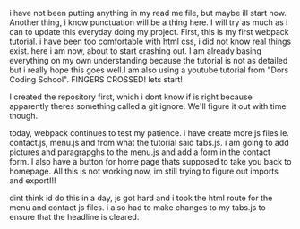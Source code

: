 i have not been putting anything in my read me file, but maybe ill start now. Another thing, i know punctuation will be a thing here. I will try as much as i can to update this everyday doing my project. 
First, this is my first webpack tutorial. i have been too comfortable with html css, i did not know real things exist. here i am now, about to start crashing out. 
I am already basing everything on my own understanding because the tutorial is not as detailed but i really hope this goes well.I am also using a youtube tutorial from "Dors Coding School". FINGERS CROSSED!
lets start!

I created the repository first, which i dont know if is right because apparently theres something called a git ignore. We'll figure it out with time though.

today, webpack continues to test my patience. i have create more js files ie. contact.js, menu.js and from what the tutorial said tabs.js. i am going to add pictures and paragrapghs to the menu.js and add a form in the contact form. 
I also have a button for home page thats supposed to take you back to homepage. All this is not working now, im still trying to figure out imports and export!!!

dint think id do this in a day, js got hard and i took the html route for the menu and contact js files. i also had to make changes to my tabs.js to ensure  that the headline is cleared. 